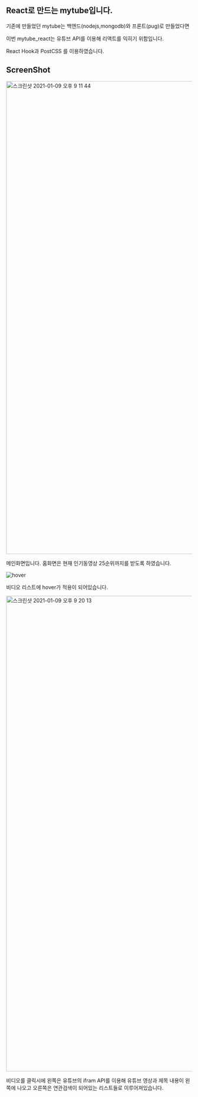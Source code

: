 ## React로 만드는 mytube입니다.

기존에 만들었던 mytube는 백엔드(nodejs,mongodb)와 프론트(pug)로 만들었다면

이번 mytube_react는 유튜브 API를 이용해 리액트를 익히기 위함입니다.

React Hook과 PostCSS 를 이용하였습니다.

## ScreenShot

<img width="1281" alt="스크린샷 2021-01-09 오후 9 11 44" src="https://user-images.githubusercontent.com/56789064/104091199-48e30200-52bf-11eb-9204-f2f9bc85dfbb.png">

메인화면입니다. 홈화면은 현재 인기동영상 25순위까지를 받도록 하였습니다.

![hover](https://user-images.githubusercontent.com/56789064/104091331-0ff75d00-52c0-11eb-823a-4953f17c224f.gif)

비디오 리스트에 hover가 적용이 되어있습니다.

<img width="1288" alt="스크린샷 2021-01-09 오후 9 20 13" src="https://user-images.githubusercontent.com/56789064/104091389-78ded500-52c0-11eb-9a16-8bf448ec8522.png">

비디오를 클릭시에 왼쪽은 유튜브의 ifram API를 이용해 유튜브 영상과 제목 내용이 왼쪽에 나오고 오른쪽은 연관검색이 되어있는 리스트들로 이루어져있습니다.
